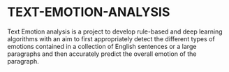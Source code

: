 # TEXT-EMOTION-ANALYSIS

Text Emotion analysis is a project to develop rule-based and deep learning algorithms with an aim to first appropriately detect the different types of emotions contained in a collection of English sentences or a large paragraphs and then accurately predict the overall emotion of the paragraph.
